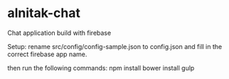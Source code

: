 # alnitak-chat
Chat application build with firebase

Setup:
rename src/config/config-sample.json to config.json and fill in the correct firebase app name.

then run the following commands:
npm install
bower install
gulp
